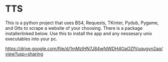 # TTS
This is a python project that uses BS4, Requests, TKinter, Pydub, Pygame, and Gtts to scrape a website of your choosing. There is a package installerlinked below. Use this to install the app and any nessesary unix executables into your pc.

<https://drive.google.com/file/d/1mMzlHN7J84wfdWDH4OaOZfVuqugvn2aq/view?usp=sharing>
